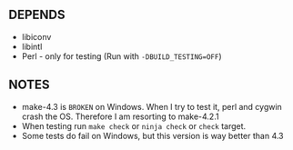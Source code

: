 ## DEPENDS
* libiconv
* libintl
* Perl - only for testing (Run with `-DBUILD_TESTING=OFF`)

## NOTES
* make-4.3 is `BROKEN` on Windows. When I try to test it, perl and cygwin crash the OS. Therefore I am resorting to make-4.2.1
* When testing run `make check` or `ninja check` or `check` target.
* Some tests do fail on Windows, but this version is way better than 4.3
